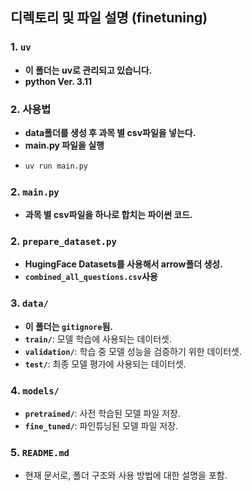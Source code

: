 ## 디렉토리 및 파일 설명 (finetuning)

### 1. `uv`
- **이 폴더는 uv로 관리되고 있습니다.**
- **python Ver. 3.11**

### 2. 사용법
- **data폴더를 생성 후 과목 별 csv파일을 넣는다.**
- **main.py 파일을 실행**
- ```bash
  uv run main.py

### 2. `main.py`
- **과목 별 csv파일을 하나로 합치는 파이썬 코드.**

### 2. `prepare_dataset.py`
- **HugingFace Datasets를 사용해서 arrow폴더 생성.**
- **`combined_all_questions.csv`사용**

### 3. `data/`
- **이 폴더는 `gitignore`됨.**
- **`train/`**: 모델 학습에 사용되는 데이터셋.
- **`validation/`**: 학습 중 모델 성능을 검증하기 위한 데이터셋.
- **`test/`**: 최종 모델 평가에 사용되는 데이터셋.

### 4. `models/`
- **`pretrained/`**: 사전 학습된 모델 파일 저장.
- **`fine_tuned/`**: 파인튜닝된 모델 파일 저장.

### 5. `README.md`
- 현재 문서로, 폴더 구조와 사용 방법에 대한 설명을 포함.